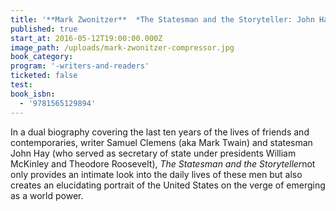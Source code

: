 ```yaml
---
title: '**Mark Zwonitzer**  *The Statesman and the Storyteller: John Hay, Mark Twain, and the Rise of American Imperialism*'
published: true
start_at: 2016-05-12T19:00:00.000Z
image_path: /uploads/mark-zwonitzer-compressor.jpg
book_category:
program: '-writers-and-readers'
ticketed: false
test:
book_isbn:
  - '9781565129894'
---
```



In a dual biography covering the last ten years of the lives of friends and contemporaries, writer Samuel Clemens (aka Mark Twain) and statesman John Hay (who served as secretary of state under presidents William McKinley and Theodore Roosevelt), *The Statesman and the Storyteller*not only provides an intimate look into the daily lives of these men but also creates an elucidating portrait of the United States on the verge of emerging as a world power.